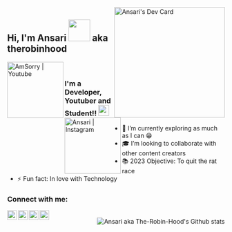 <div align="left">
<a href="https://app.daily.dev/TheRobinHood" target="__blank">
  <img src="https://api.daily.dev/devcards/909fb6f0a8474c63a6268bb5bcdd56ea.png?r=pw7" width="256" alt="Ansari's Dev Card" align="right"/>
  </a>
</div>

## Hi, I'm Ansari <img src="https://media.giphy.com/media/5HRdeFIzjV3FMnwd0K/giphy.gif" width="50"> aka therobinhood

[<img target="_blank" align="left" alt="AmSorry | Youtube" width="130px" src="https://img.shields.io/badge/Subscribe-E4405F.svg?style=for-the-badge&logo=YouTube&logoColor=white"/>][youtube]
[<img target="_blank" align="left" alt="Ansari | Instagram" width="130px" src="https://img.shields.io/badge/Follow Me-E4405F?style=for-the-badge&logo=instagram&logoColor=white"/>][instagram]
<br/>
### I'm a Developer, Youtuber and Student!!  <img src="https://media3.giphy.com/media/NWNJHyPmIuXGxt6QnO/giphy_s.gif" width="25">

- 🎈 I’m currently exploring as much as I can 😁
- 🎓 I’m looking to collaborate with other content creators
- 📚 2023 Objective: To quit the rat race
- ⚡ Fun fact: In love with Technology 

### Connect with me:

[<img align="left" alt="Ansari | YouTube" width="22px" src="https://cdn2.iconfinder.com/data/icons/social-media-2285/512/1_Youtube_colored_svg-512.png" target="_blank" />][youtube]
[<img align="left" alt="Ansari | Twitter" width="22px" src="https://cdn2.iconfinder.com/data/icons/social-media-2285/512/1_Twitter_colored_svg-512.png" target="_blank" />][twitter]
[<img align="left" alt="Ansari | LinkedIn" width="22px" src="https://cdn2.iconfinder.com/data/icons/social-media-2285/512/1_Linkedin_unofficial_colored_svg-512.png" target="_blank" />][linkedin]
[<img align="left" alt="Ansari | Instagram" width="22px" src="https://cdn2.iconfinder.com/data/icons/social-media-2285/512/1_Instagram_colored_svg_1-512.png" target="_blank" />][instagram]

<br />

<img src="https://github-readme-stats.vercel.app/api?username=the-robin-hood&show_icons=true&theme=radical&hide_border=true&count_private=true" alt="Ansari aka The-Robin-Hood's Github stats" align="right"/>

[twitter]: https://twitter.com/am5orry
[youtube]: https://youtube.com/amsorry
[instagram]: https://instagram.com/amsorry_offl
[linkedin]: https://linkedin.com/in/ansari-s
